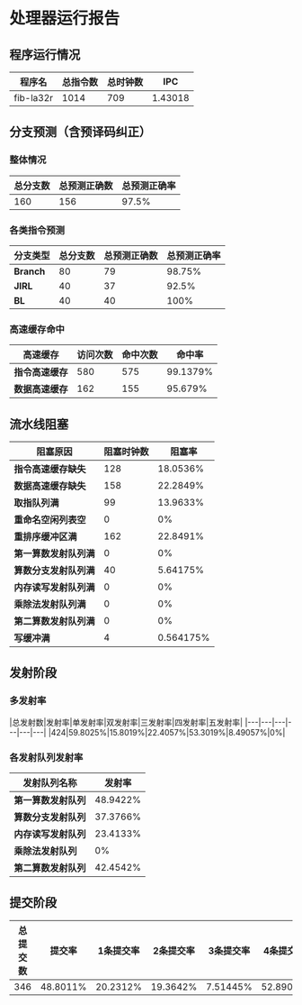 # 处理器运行报告
## 程序运行情况
|程序名|总指令数|总时钟数|IPC|
|---|---|---|---|
|fib-la32r|1014|709|1.43018|

## 分支预测（含预译码纠正）
### 整体情况
|总分支数|总预测正确数|总预测正确率|
|---|---|---|
|160|156|97.5%|

### 各类指令预测
|分支类型|总分支数|总预测正确数|总预测正确率|
|---|---|---|---|
|**Branch**| 80 | 79 | 98.75%|
|**JIRL**| 40 | 37 | 92.5%|
|**BL**| 40 | 40 | 100%|

### 高速缓存命中
|高速缓存|访问次数|命中次数|命中率|
|---|---|---|---|
|**指令高速缓存**| 580 | 575 | 99.1379%|
|**数据高速缓存**| 162 | 155 | 95.679%|
## 流水线阻塞
|阻塞原因|阻塞时钟数|阻塞率|
|---|---|---|
|**指令高速缓存缺失**| 128 | 18.0536%|
|**数据高速缓存缺失**| 158 | 22.2849%|
|**取指队列满**| 99 | 13.9633%|
|**重命名空闲列表空**|0 | 0%|
|**重排序缓冲区满**|162 | 22.8491%|
|**第一算数发射队列满**|0 | 0%|
|**算数分支发射队列满**|40 | 5.64175%|
|**内存读写发射队列满**|0 | 0%|
|**乘除法发射队列满**|0 | 0%|
|**第二算数发射队列满**|0 | 0%|
|**写缓冲满**|4 | 0.564175%|

## 发射阶段
### 多发射率
|总发射数|发射率|单发射率|双发射率|三发射率|四发射率|五发射率|
|---|---|---|---|---|---|
|424|59.8025%|15.8019%|22.4057%|53.3019%|8.49057%|0%|

### 各发射队列发射率
|发射队列名称|发射率|
|---|---|
|**第一算数发射队列**|48.9422%|
|**算数分支发射队列**|37.3766%|
|**内存读写发射队列**|23.4133%|
|**乘除法发射队列**|0%|
|**第二算数发射队列**|42.4542%|

## 提交阶段
|总提交数|提交率|1条提交率|2条提交率|3条提交率|4条提交率|
|---|---|---|---|---|---|
|346|48.8011%|20.2312%|19.3642%|7.51445%|52.8902%|
